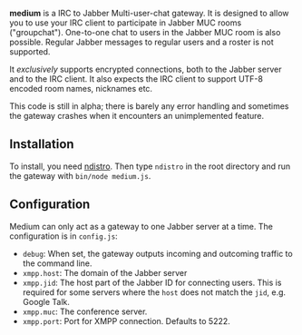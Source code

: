 **medium** is a IRC to Jabber Multi-user-chat gateway. It is designed to allow you to use your IRC client to participate in Jabber MUC rooms ("groupchat"). One-to-one chat to users in the Jabber MUC room is also possible. Regular Jabber messages to regular users and a roster is not supported.

It *exclusively* supports encrypted connections, both to the Jabber server and to the IRC client. It also expects the IRC client to support UTF-8 encoded room names, nicknames etc. 

This code is still in alpha; there is barely any error handling and sometimes the gateway crashes when it encounters an unimplemented feature.

## Installation

To install, you need [ndistro](https://github.com/visionmedia/ndistro). Then type `ndistro` in the root directory and run the gateway with `bin/node medium.js`.

## Configuration

Medium can only act as a gateway to one Jabber server at a time. The configuration is in `config.js`:

* `debug`: When set, the gateway outputs incoming and outcoming traffic to the command line.
* `xmpp.host`: The domain of the Jabber server
* `xmpp.jid`: The host part of the Jabber ID for connecting users. This is required for some servers where the `host` does not match the `jid`, e.g. Google Talk.
* `xmpp.muc`: The conference server.
* `xmpp.port`: Port for XMPP connection. Defaults to 5222.